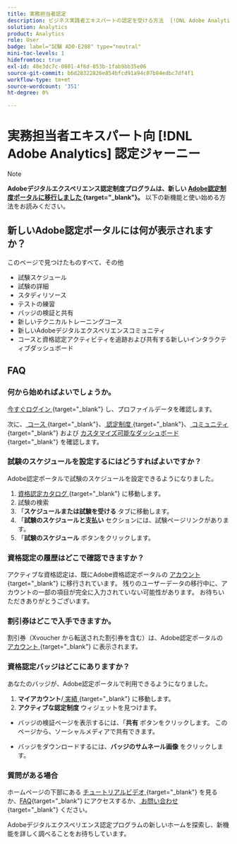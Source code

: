 ```yaml
---
title: 実務担当者認定
description: ビジネス実践者エキスパートの認定を受ける方法  [!DNL Adobe Analytics]  学ぶ
solution: Analytics
product: Analytics
role: User
badge: label="試験 AD0-E208" type="neutral"
mini-toc-levels: 1
hidefromtoc: true
exl-id: 48e3dc7c-0801-4f6d-853b-1fab9bb35e06
source-git-commit: b6d28322826e854bfcd91a94c07b84edbc7df4f1
workflow-type: tm+mt
source-wordcount: '351'
ht-degree: 0%

---
```


# 実務担当者エキスパート向 [!DNL Adobe Analytics] 認定ジャーニー

>[!NOTE]
>
>**Adobeデジタルエクスペリエンス認定制度プログラムは、新しい [Adobe認定制度ポータルに移行しました ](https://certification.adobe.com/){target="_blank"}。** 以下の新機能と使い始める方法をお読みください。

## 新しいAdobe認定ポータルには何が表示されますか？

このページで見つけたものすべて、その他

* 試験スケジュール
* 試験の詳細
* スタディリソース
* テストの練習
* バッジの検証と共有
* 新しいテクニカルトレーニングコース
* 新しいAdobeデジタルエクスペリエンスコミュニティ
* コースと資格認定アクティビティを追跡および共有する新しいインタラクティブダッシュボード

## FAQ

### 何から始めればよいでしょうか。

[ 今すぐログイン ](https://certification.adobe.com/){target="_blank"} し、プロファイルデータを確認します。

次に、[ コース ](https://certification.adobe.com/courses/?/courses){target="_blank"}、[ 認定制度 ](https://certification.adobe.com/certifications){target="_blank"}、[ コミュニティ ](https://certification.adobe.com/community/){target="_blank"} および [ カスタマイズ可能なダッシュボード ](https://certification.adobe.com/user/dashboard){target="_blank"} を確認します。

### 試験のスケジュールを設定するにはどうすればよいですか？

Adobe認定ポータルで試験のスケジュールを設定できるようになりました。

1. [ 資格認定カタログ ](https://certification.adobe.com/certifications){target="_blank"} に移動します。
2. 試験の検索
3. 「**スケジュールまたは試験を受ける** タブに移動します。
4. 「**試験のスケジュールと支払い** セクションには、試験ページリンクがあります。
5. 「**試験のスケジュール** ボタンをクリックします。

### 資格認定の履歴はどこで確認できますか？

アクティブな資格認定は、既にAdobe資格認定ポータルの [ アカウント ](https://certification.adobe.com/user/certifications){target="_blank"} に移行されています。 残りのユーザーデータの移行中に、アカウントの一部の項目が完全に入力されていない可能性があります。 お待ちいただきありがとうございます。

### 割引券はどこで入手できますか。

割引券（Xvoucher から転送された割引券を含む）は、Adobe認定ポータルの [ アカウント ](https://certification.adobe.com/user/purchases){target="_blank"} に表示されます。

### 資格認定バッジはどこにありますか？

あなたのバッジが、Adobe認定ポータルで利用できるようになりました。

1. **マイアカウント**/[ 実績 ](https://certification.adobe.com/user/achievements?%2Fuser%2Fachievements){target="_blank"} に移動します。
2. **アクティブな認定制度** ウィジェットを見つけます。

* バッジの検証ページを表示するには、「**共有** ボタンをクリックします。 このページから、ソーシャルメディアで共有できます。

* バッジをダウンロードするには、**バッジのサムネール画像** をクリックします。

### 質問がある場合

ホームページの下部にある [ チュートリアルビデオ ](https://certification.adobe.com/#){target="_blank"} を見るか、[FAQ](https://certification.adobe.com/support/faq){target="_blank"} にアクセスするか、[ お問い合わせ ](https://certification.adobe.com/support/contactus){target="_blank"} ください。

Adobeデジタルエクスペリエンス認定プログラムの新しいホームを探索し、新機能を詳しく調べることをお待ちしています。
